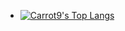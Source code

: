 - [![Carrot9's Top Langs](https://github-readme-stats.vercel.app/api/top-langs/?username=Carrot-9&layout=pie&theme=tokyonight&langs_count=20&hide=SCSS)](https://github.com/Carrot-9/github-readme-stats)
